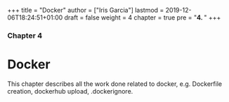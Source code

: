 +++
title = "Docker"
author = ["Iris Garcia"]
lastmod = 2019-12-06T18:24:51+01:00
draft = false
weight = 4
chapter = true
pre = "<b>4. </b>"
+++

<h3> Chapter 4 </h3>
<h1>Docker</h1>

This chapter describes all the work done related to docker,
e.g. Dockerfile creation, dockerhub upload, .dockerignore.
